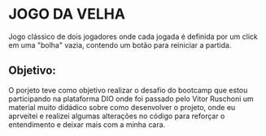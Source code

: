 # JOGO DA VELHA

Jogo clássico de dois jogadores onde cada jogada é definida por um click em uma "bolha" vazia, contendo um botão para reiniciar a partida.

## Objetivo:

O porjeto teve como objetivo realizar o desafio do bootcamp que estou participando na plataforma DIO onde foi passado pelo Vitor Ruschoni um material muito didádico sobre como desenvolver o projeto, onde eu aprveitei e realizei algumas alterações no código para reforçar o entendimento e deixar mais com a minha cara.

